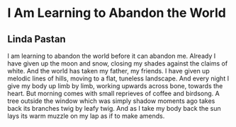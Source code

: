 # I Am Learning to Abandon the World
## Linda Pastan
I am learning to abandon the world
before it can abandon me.
Already I have given up the moon
and snow, closing my shades
against the claims of white.
And the world has taken
my father, my friends.
I have given up melodic lines of hills,
moving to a flat, tuneless landscape.
And every night I give my body up
limb by limb, working upwards
across bone, towards the heart.
But morning comes with small
reprieves of coffee and birdsong.
A tree outside the window
which was simply shadow moments ago
takes back its branches twig
by leafy twig.
And as I take my body back
the sun lays its warm muzzle on my lap
as if to make amends.